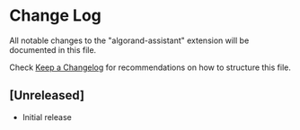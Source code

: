 # Change Log

All notable changes to the "algorand-assistant" extension will be documented in this file.

Check [Keep a Changelog](http://keepachangelog.com/) for recommendations on how to structure this file.

## [Unreleased]

- Initial release